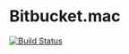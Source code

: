 # Bitbucket.mac
[![Build Status](https://travis-ci.org/mdmsua/Bitbucket.mac.svg?branch=master)](https://travis-ci.org/mdmsua/Bitbucket.mac)
